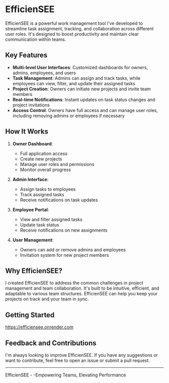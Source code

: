 # EfficienSEE

EfficienSEE is a powerful work management tool I've developed to streamline task assignment, tracking, and collaboration across different user roles. It's designed to boost productivity and maintain clear communication within teams.

## Key Features

- **Multi-level User Interfaces**: Customized dashboards for owners, admins, employees, and users
- **Task Management**: Admins can assign and track tasks, while employees can view, filter, and update their assigned tasks
- **Project Creation**: Owners can initiate new projects and invite team members
- **Real-time Notifications**: Instant updates on task status changes and project invitations
- **Access Control**: Owners have full access and can manage user roles, including removing admins or employees if necessary

## How It Works

1. **Owner Dashboard**: 
   - Full application access
   - Create new projects
   - Manage user roles and permissions
   - Monitor overall progress

2. **Admin Interface**:
   - Assign tasks to employees
   - Track assigned tasks
   - Receive notifications on task updates

3. **Employee Portal**:
   - View and filter assigned tasks
   - Update task status
   - Receive notifications on new assignments

4. **User Management**:
   - Owners can add or remove admins and employees
   - Invitation system for new project members

## Why EfficienSEE?

I created EfficienSEE to address the common challenges in project management and team collaboration. It's built to be intuitive, efficient, and adaptable to various team structures. EfficienSEE can help you keep your projects on track and your team in sync.

## Getting Started

https://efficiensee.onrender.com

## Feedback and Contributions

I'm always looking to improve EfficienSEE. If you have any suggestions or want to contribute, feel free to open an issue or submit a pull request.

---

EfficienSEE - -Empowering Teams, Elevating Performance
